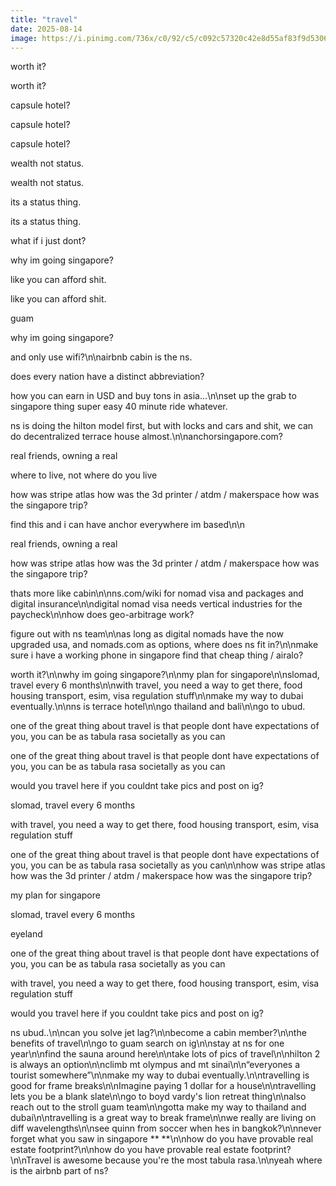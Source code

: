 ```yaml
---
title: "travel"
date: 2025-08-14
image: https://i.pinimg.com/736x/c0/92/c5/c092c57320c42e8d55af83f9d5306314.jpg
---
```


worth it?

worth it?

capsule hotel?

capsule hotel?

capsule hotel?

wealth not status.

wealth not status.

its a status thing.

its a status thing.

what if i just dont?

why  im going singapore?

like you can afford shit.

like you can afford shit.

guam


why  im going singapore?

and only use wifi?\n\nairbnb cabin is the ns.

does every nation have a distinct abbreviation?

how you can earn in USD and buy tons in asia...\n\nset up the grab to singapore thing super easy 40 minute ride whatever.

ns is doing the hilton model first, but with locks and cars and shit, we can do decentralized terrace house almost.\n\nanchorsingapore.com?

real friends, owning a real

where to live, not where do you live

how was stripe atlas
how was the 3d printer / atdm / makerspace
how was the singapore trip?

find this and i can have anchor everywhere im based\n\n

real friends, owning a real

how was stripe atlas
how was the 3d printer / atdm / makerspace
how was the singapore trip?

thats more like cabin\n\nns.com/wiki for nomad visa and packages and digital insurance\n\ndigital nomad visa needs vertical industries for the paycheck\n\nhow does geo-arbitrage work?

figure out with ns team\n\nas long as digital nomads have the now upgraded usa, and nomads.com as options, where does ns fit in?\n\nmake sure i have a working phone in singapore find that cheap thing / airalo?

worth it?\n\nwhy  im going singapore?\n\nmy plan for singapore\n\nslomad, travel every 6 months\n\nwith travel, you need a way to get there, food housing transport, esim, visa regulation stuff\n\nmake my way to dubai eventually.\n\nns is terrace hotel\n\ngo thailand and bali\n\ngo to ubud.

one of the great thing about travel is that people dont have expectations of you, you can be as tabula rasa societally as you can

one of the great thing about travel is that people dont have expectations of you, you can be as tabula rasa societally as you can


would you travel here if you couldnt take pics and post on ig?

slomad, travel every 6 months

with travel, you need a way to get there, food housing transport, esim, visa regulation stuff

one of the great thing about travel is that people dont have expectations of you, you can be as tabula rasa societally as you can\n\nhow was stripe atlas how was the 3d printer / atdm / makerspace how was the singapore trip?

my plan for singapore

slomad, travel every 6 months

eyeland

one of the great thing about travel is that people dont have expectations of you, you can be as tabula rasa societally as you can

with travel, you need a way to get there, food housing transport, esim, visa regulation stuff


would you travel here if you couldnt take pics and post on ig?

ns ubud..\n\ncan you solve jet lag?\n\nbecome a cabin member?\n\nthe benefits of travel\n\ngo to guam search on ig\n\nstay at ns for one year\n\nfind the sauna around here\n\ntake lots of pics of travel\n\nhilton 2 is always an option\n\nclimb mt olympus and mt sinai\n\n“everyones a tourist somewhere”\n\nmake my way to dubai eventually.\n\ntravelling is good for frame breaks\n\nImagine paying 1 dollar for a house\n\ntravelling lets you be a blank slate\n\ngo to boyd vardy's lion retreat thing\n\nalso reach out to the stroll guam team\n\ngotta make my way to thailand and dubai\n\ntravelling is a great way to break frame\n\nwe really are living on diff wavelengths\n\nsee quinn from soccer when hes in bangkok?\n\nnever forget what you saw in singapore ** **\n\nhow do you have provable real estate footprint?\n\nhow do you have provable real estate footprint?\n\nTravel is awesome because you're the most tabula rasa.\n\nyeah where is the airbnb part of ns?
